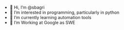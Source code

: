 - 👋 Hi, I’m @sbagri
- 👀 I’m interested in programming, particularly in python
- 🌱 I’m currently learning automation tools
- 💞️ I’m Working at Google as SWE

<!---
sbagri/sbagri is a ✨ special ✨ repository because its `README.md` (this file) appears on your GitHub profile.
You can click the Preview link to take a look at your changes.
--->
